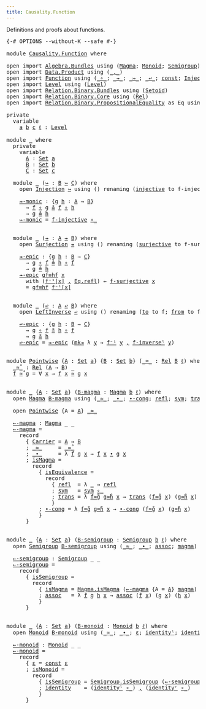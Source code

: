 ```yaml
---
title: Causality.Function
---
```


Definitions and proofs about functions.

<pre class="Agda"><a id="85" class="Symbol">{-#</a> <a id="89" class="Keyword">OPTIONS</a> <a id="97" class="Pragma">--without-K</a> <a id="109" class="Pragma">--safe</a> <a id="116" class="Symbol">#-}</a>

<a id="121" class="Keyword">module</a> <a id="128" href="Causality.Function.html" class="Module">Causality.Function</a> <a id="147" class="Keyword">where</a>

<a id="154" class="Keyword">open</a> <a id="159" class="Keyword">import</a> <a id="166" href="Algebra.Bundles.html" class="Module">Algebra.Bundles</a> <a id="182" class="Keyword">using</a> <a id="188" class="Symbol">(</a><a id="189" href="Algebra.Bundles.html#1106" class="Record">Magma</a><a id="194" class="Symbol">;</a> <a id="196" href="Algebra.Bundles.html#6016" class="Record">Monoid</a><a id="202" class="Symbol">;</a> <a id="204" href="Algebra.Bundles.html#4104" class="Record">Semigroup</a><a id="213" class="Symbol">)</a>
<a id="215" class="Keyword">open</a> <a id="220" class="Keyword">import</a> <a id="227" href="Data.Product.html" class="Module">Data.Product</a> <a id="240" class="Keyword">using</a> <a id="246" class="Symbol">(</a><a id="247" href="Agda.Builtin.Sigma.html#218" class="InductiveConstructor Operator">_,_</a><a id="250" class="Symbol">)</a>
<a id="252" class="Keyword">open</a> <a id="257" class="Keyword">import</a> <a id="264" href="Function.html" class="Module">Function</a> <a id="273" class="Keyword">using</a> <a id="279" class="Symbol">(</a><a id="280" href="Function.Base.html#1115" class="Function Operator">_∘_</a><a id="283" class="Symbol">;</a> <a id="285" href="Function.Bundles.html#8782" class="Function Operator">_↠_</a><a id="288" class="Symbol">;</a> <a id="290" href="Function.Bundles.html#8709" class="Function Operator">_↣_</a><a id="293" class="Symbol">;</a> <a id="295" href="Function.Bundles.html#9004" class="Function Operator">_↩_</a><a id="298" class="Symbol">;</a> <a id="300" href="Function.Base.html#725" class="Function">const</a><a id="305" class="Symbol">;</a> <a id="307" href="Function.Bundles.html#2355" class="Record">Injection</a><a id="316" class="Symbol">;</a> <a id="318" href="Function.Definitions.html#898" class="Function">Injective</a><a id="327" class="Symbol">;</a> <a id="329" href="Function.Bundles.html#4548" class="Record">LeftInverse</a><a id="340" class="Symbol">;</a> <a id="342" href="Function.Bundles.html#9750" class="Function">mk↠</a><a id="345" class="Symbol">;</a> <a id="347" href="Function.Bundles.html#2797" class="Record">Surjection</a><a id="357" class="Symbol">)</a>
<a id="359" class="Keyword">open</a> <a id="364" class="Keyword">import</a> <a id="371" href="Level.html" class="Module">Level</a> <a id="377" class="Keyword">using</a> <a id="383" class="Symbol">(</a><a id="384" href="Agda.Primitive.html#591" class="Postulate">Level</a><a id="389" class="Symbol">)</a>
<a id="391" class="Keyword">open</a> <a id="396" class="Keyword">import</a> <a id="403" href="Relation.Binary.Bundles.html" class="Module">Relation.Binary.Bundles</a> <a id="427" class="Keyword">using</a> <a id="433" class="Symbol">(</a><a id="434" href="Relation.Binary.Bundles.html#1027" class="Record">Setoid</a><a id="440" class="Symbol">)</a>
<a id="442" class="Keyword">open</a> <a id="447" class="Keyword">import</a> <a id="454" href="Relation.Binary.Core.html" class="Module">Relation.Binary.Core</a> <a id="475" class="Keyword">using</a> <a id="481" class="Symbol">(</a><a id="482" href="Relation.Binary.Core.html#891" class="Function">Rel</a><a id="485" class="Symbol">)</a>
<a id="487" class="Keyword">open</a> <a id="492" class="Keyword">import</a> <a id="499" href="Relation.Binary.PropositionalEquality.html" class="Module">Relation.Binary.PropositionalEquality</a> <a id="537" class="Symbol">as</a> <a id="540" class="Module">Eq</a> <a id="543" class="Keyword">using</a> <a id="549" class="Symbol">(</a><a id="550" href="Agda.Builtin.Equality.html#133" class="Datatype Operator">_≡_</a><a id="553" class="Symbol">;</a> <a id="555" href="Relation.Binary.PropositionalEquality.html#1484" class="Function Operator">_≗_</a><a id="558" class="Symbol">;</a> <a id="560" href="Relation.Binary.PropositionalEquality.html#1370" class="Function Operator">_→-setoid_</a><a id="570" class="Symbol">)</a>

<a id="573" class="Keyword">private</a>
  <a id="583" class="Keyword">variable</a>
    <a id="596" href="Causality.Function.html#596" class="Generalizable">a</a> <a id="598" href="Causality.Function.html#598" class="Generalizable">b</a> <a id="600" href="Causality.Function.html#600" class="Generalizable">c</a> <a id="602" href="Causality.Function.html#602" class="Generalizable">ℓ</a> <a id="604" class="Symbol">:</a> <a id="606" href="Agda.Primitive.html#591" class="Postulate">Level</a>

<a id="613" class="Keyword">module</a> <a id="620" href="Causality.Function.html#620" class="Module">_</a> <a id="622" class="Keyword">where</a>
  <a id="630" class="Keyword">private</a>
    <a id="642" class="Keyword">variable</a>
      <a id="657" href="Causality.Function.html#657" class="Generalizable">A</a> <a id="659" class="Symbol">:</a> <a id="661" href="Agda.Primitive.html#320" class="Primitive">Set</a> <a id="665" href="Causality.Function.html#596" class="Generalizable">a</a>
      <a id="673" href="Causality.Function.html#673" class="Generalizable">B</a> <a id="675" class="Symbol">:</a> <a id="677" href="Agda.Primitive.html#320" class="Primitive">Set</a> <a id="681" href="Causality.Function.html#598" class="Generalizable">b</a>
      <a id="689" href="Causality.Function.html#689" class="Generalizable">C</a> <a id="691" class="Symbol">:</a> <a id="693" href="Agda.Primitive.html#320" class="Primitive">Set</a> <a id="697" href="Causality.Function.html#600" class="Generalizable">c</a>

  <a id="702" class="Keyword">module</a> <a id="709" href="Causality.Function.html#709" class="Module">_</a> <a id="711" class="Symbol">(</a><a id="712" href="Causality.Function.html#712" class="Bound">↣</a> <a id="714" class="Symbol">:</a> <a id="716" href="Causality.Function.html#673" class="Generalizable">B</a> <a id="718" href="Function.Bundles.html#8709" class="Function Operator">↣</a> <a id="720" href="Causality.Function.html#689" class="Generalizable">C</a><a id="721" class="Symbol">)</a> <a id="723" class="Keyword">where</a>
    <a id="733" class="Keyword">open</a> <a id="738" href="Function.Bundles.html#2355" class="Module">Injection</a> <a id="748" href="Causality.Function.html#712" class="Bound">↣</a> <a id="750" class="Keyword">using</a> <a id="756" class="Symbol">()</a> <a id="759" class="Keyword">renaming</a> <a id="768" class="Symbol">(</a><a id="769" href="Function.Bundles.html#2482" class="Field">injective</a> <a id="779" class="Symbol">to</a> <a id="782" class="Field">f-injective</a><a id="793" class="Symbol">;</a> <a id="795" href="Function.Bundles.html#2411" class="Field">to</a> <a id="798" class="Symbol">to</a> <a id="801" class="Field">f</a><a id="802" class="Symbol">)</a>

    <a id="809" href="Causality.Function.html#809" class="Function">↣-monic</a> <a id="817" class="Symbol">:</a> <a id="819" class="Symbol">{</a><a id="820" href="Causality.Function.html#820" class="Bound">g</a> <a id="822" href="Causality.Function.html#822" class="Bound">h</a> <a id="824" class="Symbol">:</a> <a id="826" href="Causality.Function.html#657" class="Generalizable">A</a> <a id="828" class="Symbol">→</a> <a id="830" href="Causality.Function.html#716" class="Bound">B</a><a id="831" class="Symbol">}</a>
      <a id="839" class="Symbol">→</a> <a id="841" href="Causality.Function.html#801" class="Field">f</a> <a id="843" href="Function.Base.html#1115" class="Function Operator">∘</a> <a id="845" href="Causality.Function.html#820" class="Bound">g</a> <a id="847" href="Relation.Binary.PropositionalEquality.html#1484" class="Function Operator">≗</a> <a id="849" href="Causality.Function.html#801" class="Field">f</a> <a id="851" href="Function.Base.html#1115" class="Function Operator">∘</a> <a id="853" href="Causality.Function.html#822" class="Bound">h</a>
      <a id="861" class="Symbol">→</a> <a id="863" href="Causality.Function.html#820" class="Bound">g</a> <a id="865" href="Relation.Binary.PropositionalEquality.html#1484" class="Function Operator">≗</a> <a id="867" href="Causality.Function.html#822" class="Bound">h</a>
    <a id="873" href="Causality.Function.html#809" class="Function">↣-monic</a> <a id="881" class="Symbol">=</a> <a id="883" href="Causality.Function.html#782" class="Field">f-injective</a> <a id="895" href="Function.Base.html#1115" class="Function Operator">∘_</a>


  <a id="902" class="Keyword">module</a> <a id="909" href="Causality.Function.html#909" class="Module">_</a> <a id="911" class="Symbol">(</a><a id="912" href="Causality.Function.html#912" class="Bound">↠</a> <a id="914" class="Symbol">:</a> <a id="916" href="Causality.Function.html#657" class="Generalizable">A</a> <a id="918" href="Function.Bundles.html#8782" class="Function Operator">↠</a> <a id="920" href="Causality.Function.html#673" class="Generalizable">B</a><a id="921" class="Symbol">)</a> <a id="923" class="Keyword">where</a>
    <a id="933" class="Keyword">open</a> <a id="938" href="Function.Bundles.html#2797" class="Module">Surjection</a> <a id="949" href="Causality.Function.html#912" class="Bound">↠</a> <a id="951" class="Keyword">using</a> <a id="957" class="Symbol">()</a> <a id="960" class="Keyword">renaming</a> <a id="969" class="Symbol">(</a><a id="970" href="Function.Bundles.html#2923" class="Field">surjective</a> <a id="981" class="Symbol">to</a> <a id="984" class="Field">f-surjective</a><a id="996" class="Symbol">;</a> <a id="998" href="Function.Bundles.html#2854" class="Field">to</a> <a id="1001" class="Symbol">to</a> <a id="1004" class="Field">f</a><a id="1005" class="Symbol">;</a> <a id="1007" href="Function.Bundles.html#2955" class="Function">to⁻</a> <a id="1011" class="Symbol">to</a> <a id="1014" class="Function">f⁻¹</a><a id="1017" class="Symbol">)</a>

    <a id="1024" href="Causality.Function.html#1024" class="Function">↠-epic</a> <a id="1031" class="Symbol">:</a> <a id="1033" class="Symbol">{</a><a id="1034" href="Causality.Function.html#1034" class="Bound">g</a> <a id="1036" href="Causality.Function.html#1036" class="Bound">h</a> <a id="1038" class="Symbol">:</a> <a id="1040" href="Causality.Function.html#920" class="Bound">B</a> <a id="1042" class="Symbol">→</a> <a id="1044" href="Causality.Function.html#689" class="Generalizable">C</a><a id="1045" class="Symbol">}</a>
      <a id="1053" class="Symbol">→</a> <a id="1055" href="Causality.Function.html#1034" class="Bound">g</a> <a id="1057" href="Function.Base.html#1115" class="Function Operator">∘</a> <a id="1059" href="Causality.Function.html#1004" class="Field">f</a> <a id="1061" href="Relation.Binary.PropositionalEquality.html#1484" class="Function Operator">≗</a> <a id="1063" href="Causality.Function.html#1036" class="Bound">h</a> <a id="1065" href="Function.Base.html#1115" class="Function Operator">∘</a> <a id="1067" href="Causality.Function.html#1004" class="Field">f</a>
      <a id="1075" class="Symbol">→</a> <a id="1077" href="Causality.Function.html#1034" class="Bound">g</a> <a id="1079" href="Relation.Binary.PropositionalEquality.html#1484" class="Function Operator">≗</a> <a id="1081" href="Causality.Function.html#1036" class="Bound">h</a>
    <a id="1087" href="Causality.Function.html#1024" class="Function">↠-epic</a> <a id="1094" href="Causality.Function.html#1094" class="Bound">gf≡hf</a> <a id="1100" href="Causality.Function.html#1100" class="Bound">x</a>
      <a id="1108" class="Keyword">with</a> <a id="1113" class="Symbol">(</a><a id="1114" href="Causality.Function.html#1114" class="Bound">f⁻¹[x]</a> <a id="1121" href="Agda.Builtin.Sigma.html#218" class="InductiveConstructor Operator">,</a> <a id="1123" href="Agda.Builtin.Equality.html#190" class="InductiveConstructor">Eq.refl</a><a id="1130" class="Symbol">)</a> ← <a id="1134" href="Causality.Function.html#984" class="Field">f-surjective</a> <a id="1147" href="Causality.Function.html#1100" class="Bound">x</a>
      <a id="1155" class="Symbol">=</a> <a id="1157" href="Causality.Function.html#1094" class="Bound">gf≡hf</a> <a id="1163" href="Causality.Function.html#1114" class="Bound">f⁻¹[x]</a>


  <a id="1174" class="Keyword">module</a> <a id="1181" href="Causality.Function.html#1181" class="Module">_</a> <a id="1183" class="Symbol">(</a><a id="1184" href="Causality.Function.html#1184" class="Bound">↩</a> <a id="1186" class="Symbol">:</a> <a id="1188" href="Causality.Function.html#657" class="Generalizable">A</a> <a id="1190" href="Function.Bundles.html#9004" class="Function Operator">↩</a> <a id="1192" href="Causality.Function.html#673" class="Generalizable">B</a><a id="1193" class="Symbol">)</a> <a id="1195" class="Keyword">where</a>
    <a id="1205" class="Keyword">open</a> <a id="1210" href="Function.Bundles.html#4548" class="Module">LeftInverse</a> <a id="1222" href="Causality.Function.html#1184" class="Bound">↩</a> <a id="1224" class="Keyword">using</a> <a id="1230" class="Symbol">()</a> <a id="1233" class="Keyword">renaming</a> <a id="1242" class="Symbol">(</a><a id="1243" href="Function.Bundles.html#4606" class="Field">to</a> <a id="1246" class="Symbol">to</a> <a id="1249" class="Field">f</a><a id="1250" class="Symbol">;</a> <a id="1252" href="Function.Bundles.html#4630" class="Field">from</a> <a id="1257" class="Symbol">to</a> <a id="1260" class="Field">f⁻¹</a><a id="1263" class="Symbol">;</a> <a id="1265" href="Function.Bundles.html#4742" class="Field">inverseˡ</a> <a id="1274" class="Symbol">to</a> <a id="1277" class="Field">f-inverseˡ</a><a id="1287" class="Symbol">)</a>

    <a id="1294" href="Causality.Function.html#1294" class="Function">↩-epic</a> <a id="1301" class="Symbol">:</a> <a id="1303" class="Symbol">{</a><a id="1304" href="Causality.Function.html#1304" class="Bound">g</a> <a id="1306" href="Causality.Function.html#1306" class="Bound">h</a> <a id="1308" class="Symbol">:</a> <a id="1310" href="Causality.Function.html#1192" class="Bound">B</a> <a id="1312" class="Symbol">→</a> <a id="1314" href="Causality.Function.html#689" class="Generalizable">C</a><a id="1315" class="Symbol">}</a>
      <a id="1323" class="Symbol">→</a> <a id="1325" href="Causality.Function.html#1304" class="Bound">g</a> <a id="1327" href="Function.Base.html#1115" class="Function Operator">∘</a> <a id="1329" href="Causality.Function.html#1249" class="Field">f</a> <a id="1331" href="Relation.Binary.PropositionalEquality.html#1484" class="Function Operator">≗</a> <a id="1333" href="Causality.Function.html#1306" class="Bound">h</a> <a id="1335" href="Function.Base.html#1115" class="Function Operator">∘</a> <a id="1337" href="Causality.Function.html#1249" class="Field">f</a>
      <a id="1345" class="Symbol">→</a> <a id="1347" href="Causality.Function.html#1304" class="Bound">g</a> <a id="1349" href="Relation.Binary.PropositionalEquality.html#1484" class="Function Operator">≗</a> <a id="1351" href="Causality.Function.html#1306" class="Bound">h</a>
    <a id="1357" href="Causality.Function.html#1294" class="Function">↩-epic</a> <a id="1364" class="Symbol">=</a> <a id="1366" href="Causality.Function.html#1024" class="Function">↠-epic</a> <a id="1373" class="Symbol">(</a><a id="1374" href="Function.Bundles.html#9750" class="Function">mk↠</a> <a id="1378" class="Symbol">λ</a> <a id="1380" href="Causality.Function.html#1380" class="Bound">y</a> <a id="1382" class="Symbol">→</a> <a id="1384" href="Causality.Function.html#1260" class="Field">f⁻¹</a> <a id="1388" href="Causality.Function.html#1380" class="Bound">y</a> <a id="1390" href="Agda.Builtin.Sigma.html#218" class="InductiveConstructor Operator">,</a> <a id="1392" href="Causality.Function.html#1277" class="Field">f-inverseˡ</a> <a id="1403" href="Causality.Function.html#1380" class="Bound">y</a><a id="1404" class="Symbol">)</a>


<a id="1408" class="Keyword">module</a> <a id="Pointwise"></a><a id="1415" href="Causality.Function.html#1415" class="Module">Pointwise</a> <a id="1425" class="Symbol">{</a><a id="1426" href="Causality.Function.html#1426" class="Bound">A</a> <a id="1428" class="Symbol">:</a> <a id="1430" href="Agda.Primitive.html#320" class="Primitive">Set</a> <a id="1434" href="Causality.Function.html#596" class="Generalizable">a</a><a id="1435" class="Symbol">}</a> <a id="1437" class="Symbol">{</a><a id="1438" href="Causality.Function.html#1438" class="Bound">B</a> <a id="1440" class="Symbol">:</a> <a id="1442" href="Agda.Primitive.html#320" class="Primitive">Set</a> <a id="1446" href="Causality.Function.html#598" class="Generalizable">b</a><a id="1447" class="Symbol">}</a> <a id="1449" class="Symbol">(</a><a id="1450" href="Causality.Function.html#1450" class="Bound Operator">_≈_</a> <a id="1454" class="Symbol">:</a> <a id="1456" href="Relation.Binary.Core.html#891" class="Function">Rel</a> <a id="1460" href="Causality.Function.html#1438" class="Bound">B</a> <a id="1462" href="Causality.Function.html#602" class="Generalizable">ℓ</a><a id="1463" class="Symbol">)</a> <a id="1465" class="Keyword">where</a>
  <a id="Pointwise._≈̊_"></a><a id="1473" href="Causality.Function.html#1473" class="Function Operator">_≈̊_</a> <a id="1478" class="Symbol">:</a> <a id="1480" href="Relation.Binary.Core.html#891" class="Function">Rel</a> <a id="1484" class="Symbol">(</a><a id="1485" href="Causality.Function.html#1426" class="Bound">A</a> <a id="1487" class="Symbol">→</a> <a id="1489" href="Causality.Function.html#1438" class="Bound">B</a><a id="1490" class="Symbol">)</a> <a id="1492" class="Symbol">_</a>
  <a id="1496" href="Causality.Function.html#1496" class="Bound">f</a> <a id="1498" href="Causality.Function.html#1473" class="Function Operator">≈̊</a> <a id="1501" href="Causality.Function.html#1501" class="Bound">g</a> <a id="1503" class="Symbol">=</a> <a id="1505" class="Symbol">∀</a> <a id="1507" href="Causality.Function.html#1507" class="Bound">x</a> <a id="1509" class="Symbol">→</a> <a id="1511" href="Causality.Function.html#1496" class="Bound">f</a> <a id="1513" href="Causality.Function.html#1507" class="Bound">x</a> <a id="1515" href="Causality.Function.html#1450" class="Bound Operator">≈</a> <a id="1517" href="Causality.Function.html#1501" class="Bound">g</a> <a id="1519" href="Causality.Function.html#1507" class="Bound">x</a>


<a id="1523" class="Keyword">module</a> <a id="1530" href="Causality.Function.html#1530" class="Module">_</a> <a id="1532" class="Symbol">{</a><a id="1533" href="Causality.Function.html#1533" class="Bound">A</a> <a id="1535" class="Symbol">:</a> <a id="1537" href="Agda.Primitive.html#320" class="Primitive">Set</a> <a id="1541" href="Causality.Function.html#596" class="Generalizable">a</a><a id="1542" class="Symbol">}</a> <a id="1544" class="Symbol">(</a><a id="1545" href="Causality.Function.html#1545" class="Bound">B-magma</a> <a id="1553" class="Symbol">:</a> <a id="1555" href="Algebra.Bundles.html#1106" class="Record">Magma</a> <a id="1561" href="Causality.Function.html#598" class="Generalizable">b</a> <a id="1563" href="Causality.Function.html#602" class="Generalizable">ℓ</a><a id="1564" class="Symbol">)</a> <a id="1566" class="Keyword">where</a>
  <a id="1574" class="Keyword">open</a> <a id="1579" href="Algebra.Bundles.html#1106" class="Module">Magma</a> <a id="1585" href="Causality.Function.html#1545" class="Bound">B-magma</a> <a id="1593" class="Keyword">using</a> <a id="1599" class="Symbol">(</a><a id="1600" href="Algebra.Bundles.html#1204" class="Field Operator">_≈_</a><a id="1603" class="Symbol">;</a> <a id="1605" href="Algebra.Bundles.html#1232" class="Field Operator">_∙_</a><a id="1608" class="Symbol">;</a> <a id="1610" href="Algebra.Structures.html#1216" class="Function">∙-cong</a><a id="1616" class="Symbol">;</a> <a id="1618" href="Relation.Binary.Structures.html#1591" class="Function">refl</a><a id="1622" class="Symbol">;</a> <a id="1624" href="Relation.Binary.Structures.html#1617" class="Function">sym</a><a id="1627" class="Symbol">;</a> <a id="1629" href="Relation.Binary.Structures.html#1643" class="Function">trans</a><a id="1634" class="Symbol">)</a> <a id="1636" class="Keyword">renaming</a> <a id="1645" class="Symbol">(</a><a id="1646" href="Algebra.Bundles.html#1184" class="Field">Carrier</a> <a id="1654" class="Symbol">to</a> <a id="1657" class="Field">B</a><a id="1658" class="Symbol">)</a>

  <a id="1663" class="Keyword">open</a> <a id="1668" href="Causality.Function.html#1415" class="Module">Pointwise</a> <a id="1678" class="Symbol">{</a><a id="1679" class="Argument">A</a> <a id="1681" class="Symbol">=</a> <a id="1683" href="Causality.Function.html#1533" class="Bound">A</a><a id="1684" class="Symbol">}</a> <a id="1686" href="Algebra.Bundles.html#1204" class="Field Operator">_≈_</a>

  <a id="1693" href="Causality.Function.html#1693" class="Function">←-magma</a> <a id="1701" class="Symbol">:</a> <a id="1703" href="Algebra.Bundles.html#1106" class="Record">Magma</a> <a id="1709" class="Symbol">_</a> <a id="1711" class="Symbol">_</a>
  <a id="1715" href="Causality.Function.html#1693" class="Function">←-magma</a> <a id="1723" class="Symbol">=</a>
    <a id="1729" class="Keyword">record</a>
      <a id="1742" class="Symbol">{</a> <a id="1744" href="Algebra.Bundles.html#1184" class="Field">Carrier</a> <a id="1752" class="Symbol">=</a> <a id="1754" href="Causality.Function.html#1533" class="Bound">A</a> <a id="1756" class="Symbol">→</a> <a id="1758" href="Causality.Function.html#1657" class="Field">B</a>
      <a id="1766" class="Symbol">;</a> <a id="1768" href="Algebra.Bundles.html#1204" class="Field Operator">_≈_</a>     <a id="1776" class="Symbol">=</a> <a id="1778" href="Causality.Function.html#1473" class="Function Operator">_≈̊_</a>
      <a id="1789" class="Symbol">;</a> <a id="1791" href="Algebra.Bundles.html#1232" class="Field Operator">_∙_</a>     <a id="1799" class="Symbol">=</a> <a id="1801" class="Symbol">λ</a> <a id="1803" href="Causality.Function.html#1803" class="Bound">f</a> <a id="1805" href="Causality.Function.html#1805" class="Bound">g</a> <a id="1807" href="Causality.Function.html#1807" class="Bound">x</a> <a id="1809" class="Symbol">→</a> <a id="1811" href="Causality.Function.html#1803" class="Bound">f</a> <a id="1813" href="Causality.Function.html#1807" class="Bound">x</a> <a id="1815" href="Algebra.Bundles.html#1232" class="Field Operator">∙</a> <a id="1817" href="Causality.Function.html#1805" class="Bound">g</a> <a id="1819" href="Causality.Function.html#1807" class="Bound">x</a>
      <a id="1827" class="Symbol">;</a> <a id="1829" href="Algebra.Bundles.html#1258" class="Field">isMagma</a> <a id="1837" class="Symbol">=</a>
        <a id="1847" class="Keyword">record</a>
          <a id="1864" class="Symbol">{</a> <a id="1866" href="Algebra.Structures.html#1178" class="Field">isEquivalence</a> <a id="1880" class="Symbol">=</a>
            <a id="1894" class="Keyword">record</a>
              <a id="1915" class="Symbol">{</a> <a id="1917" href="Relation.Binary.Structures.html#1591" class="Field">refl</a>  <a id="1923" class="Symbol">=</a> <a id="1925" class="Symbol">λ</a> <a id="1927" href="Causality.Function.html#1927" class="Symbol">_</a> <a id="1929" class="Symbol">→</a> <a id="1931" href="Relation.Binary.Structures.html#1591" class="Function">refl</a>
              <a id="1950" class="Symbol">;</a> <a id="1952" href="Relation.Binary.Structures.html#1617" class="Field">sym</a>   <a id="1958" class="Symbol">=</a> <a id="1960" href="Relation.Binary.Structures.html#1617" class="Function">sym</a> <a id="1964" href="Function.Base.html#1115" class="Function Operator">∘_</a>
              <a id="1981" class="Symbol">;</a> <a id="1983" href="Relation.Binary.Structures.html#1643" class="Field">trans</a> <a id="1989" class="Symbol">=</a> <a id="1991" class="Symbol">λ</a> <a id="1993" href="Causality.Function.html#1993" class="Bound">f≈̊g</a> <a id="1998" href="Causality.Function.html#1998" class="Bound">g≈̊h</a> <a id="2003" href="Causality.Function.html#2003" class="Bound">x</a> <a id="2005" class="Symbol">→</a> <a id="2007" href="Relation.Binary.Structures.html#1643" class="Function">trans</a> <a id="2013" class="Symbol">(</a><a id="2014" href="Causality.Function.html#1993" class="Bound">f≈̊g</a> <a id="2019" href="Causality.Function.html#2003" class="Bound">x</a><a id="2020" class="Symbol">)</a> <a id="2022" class="Symbol">(</a><a id="2023" href="Causality.Function.html#1998" class="Bound">g≈̊h</a> <a id="2028" href="Causality.Function.html#2003" class="Bound">x</a><a id="2029" class="Symbol">)</a>
              <a id="2045" class="Symbol">}</a>
          <a id="2057" class="Symbol">;</a> <a id="2059" href="Algebra.Structures.html#1216" class="Field">∙-cong</a> <a id="2066" class="Symbol">=</a> <a id="2068" class="Symbol">λ</a> <a id="2070" href="Causality.Function.html#2070" class="Bound">f≈̊g</a> <a id="2075" href="Causality.Function.html#2075" class="Bound">g≈̊h</a> <a id="2080" href="Causality.Function.html#2080" class="Bound">x</a> <a id="2082" class="Symbol">→</a> <a id="2084" href="Algebra.Structures.html#1216" class="Function">∙-cong</a> <a id="2091" class="Symbol">(</a><a id="2092" href="Causality.Function.html#2070" class="Bound">f≈̊g</a> <a id="2097" href="Causality.Function.html#2080" class="Bound">x</a><a id="2098" class="Symbol">)</a> <a id="2100" class="Symbol">(</a><a id="2101" href="Causality.Function.html#2075" class="Bound">g≈̊h</a> <a id="2106" href="Causality.Function.html#2080" class="Bound">x</a><a id="2107" class="Symbol">)</a>
          <a id="2119" class="Symbol">}</a>
      <a id="2127" class="Symbol">}</a>


<a id="2131" class="Keyword">module</a> <a id="2138" href="Causality.Function.html#2138" class="Module">_</a> <a id="2140" class="Symbol">{</a><a id="2141" href="Causality.Function.html#2141" class="Bound">A</a> <a id="2143" class="Symbol">:</a> <a id="2145" href="Agda.Primitive.html#320" class="Primitive">Set</a> <a id="2149" href="Causality.Function.html#596" class="Generalizable">a</a><a id="2150" class="Symbol">}</a> <a id="2152" class="Symbol">(</a><a id="2153" href="Causality.Function.html#2153" class="Bound">B-semigroup</a> <a id="2165" class="Symbol">:</a> <a id="2167" href="Algebra.Bundles.html#4104" class="Record">Semigroup</a> <a id="2177" href="Causality.Function.html#598" class="Generalizable">b</a> <a id="2179" href="Causality.Function.html#602" class="Generalizable">ℓ</a><a id="2180" class="Symbol">)</a> <a id="2182" class="Keyword">where</a>
  <a id="2190" class="Keyword">open</a> <a id="2195" href="Algebra.Bundles.html#4104" class="Module">Semigroup</a> <a id="2205" href="Causality.Function.html#2153" class="Bound">B-semigroup</a> <a id="2217" class="Keyword">using</a> <a id="2223" class="Symbol">(</a><a id="2224" href="Algebra.Bundles.html#4210" class="Field Operator">_≈_</a><a id="2227" class="Symbol">;</a> <a id="2229" href="Algebra.Bundles.html#4242" class="Field Operator">_∙_</a><a id="2232" class="Symbol">;</a> <a id="2234" href="Algebra.Structures.html#2878" class="Function">assoc</a><a id="2239" class="Symbol">;</a> <a id="2241" href="Algebra.Bundles.html#4348" class="Function">magma</a><a id="2246" class="Symbol">)</a> <a id="2248" class="Keyword">renaming</a> <a id="2257" class="Symbol">(</a><a id="2258" href="Algebra.Bundles.html#4186" class="Field">Carrier</a> <a id="2266" class="Symbol">to</a> <a id="2269" class="Field">B</a><a id="2270" class="Symbol">)</a>

  <a id="2275" href="Causality.Function.html#2275" class="Function">←-semigroup</a> <a id="2287" class="Symbol">:</a> <a id="2289" href="Algebra.Bundles.html#4104" class="Record">Semigroup</a> <a id="2299" class="Symbol">_</a> <a id="2301" class="Symbol">_</a>
  <a id="2305" href="Causality.Function.html#2275" class="Function">←-semigroup</a> <a id="2317" class="Symbol">=</a>
    <a id="2323" class="Keyword">record</a>
      <a id="2336" class="Symbol">{</a> <a id="2338" href="Algebra.Bundles.html#4272" class="Field">isSemigroup</a> <a id="2350" class="Symbol">=</a>
        <a id="2360" class="Keyword">record</a>
          <a id="2377" class="Symbol">{</a> <a id="2379" href="Algebra.Structures.html#2854" class="Field">isMagma</a> <a id="2387" class="Symbol">=</a> <a id="2389" href="Algebra.Bundles.html#1258" class="Field">Magma.isMagma</a> <a id="2403" class="Symbol">(</a><a id="2404" href="Causality.Function.html#1693" class="Function">←-magma</a> <a id="2412" class="Symbol">{</a><a id="2413" class="Argument">A</a> <a id="2415" class="Symbol">=</a> <a id="2417" href="Causality.Function.html#2141" class="Bound">A</a><a id="2418" class="Symbol">}</a> <a id="2420" href="Algebra.Bundles.html#4348" class="Function">magma</a><a id="2425" class="Symbol">)</a>
          <a id="2437" class="Symbol">;</a> <a id="2439" href="Algebra.Structures.html#2878" class="Field">assoc</a>   <a id="2447" class="Symbol">=</a> <a id="2449" class="Symbol">λ</a> <a id="2451" href="Causality.Function.html#2451" class="Bound">f</a> <a id="2453" href="Causality.Function.html#2453" class="Bound">g</a> <a id="2455" href="Causality.Function.html#2455" class="Bound">h</a> <a id="2457" href="Causality.Function.html#2457" class="Bound">x</a> <a id="2459" class="Symbol">→</a> <a id="2461" href="Algebra.Structures.html#2878" class="Function">assoc</a> <a id="2467" class="Symbol">(</a><a id="2468" href="Causality.Function.html#2451" class="Bound">f</a> <a id="2470" href="Causality.Function.html#2457" class="Bound">x</a><a id="2471" class="Symbol">)</a> <a id="2473" class="Symbol">(</a><a id="2474" href="Causality.Function.html#2453" class="Bound">g</a> <a id="2476" href="Causality.Function.html#2457" class="Bound">x</a><a id="2477" class="Symbol">)</a> <a id="2479" class="Symbol">(</a><a id="2480" href="Causality.Function.html#2455" class="Bound">h</a> <a id="2482" href="Causality.Function.html#2457" class="Bound">x</a><a id="2483" class="Symbol">)</a>
          <a id="2495" class="Symbol">}</a>
      <a id="2503" class="Symbol">}</a>


<a id="2507" class="Keyword">module</a> <a id="2514" href="Causality.Function.html#2514" class="Module">_</a> <a id="2516" class="Symbol">{</a><a id="2517" href="Causality.Function.html#2517" class="Bound">A</a> <a id="2519" class="Symbol">:</a> <a id="2521" href="Agda.Primitive.html#320" class="Primitive">Set</a> <a id="2525" href="Causality.Function.html#596" class="Generalizable">a</a><a id="2526" class="Symbol">}</a> <a id="2528" class="Symbol">(</a><a id="2529" href="Causality.Function.html#2529" class="Bound">B-monoid</a> <a id="2538" class="Symbol">:</a> <a id="2540" href="Algebra.Bundles.html#6016" class="Record">Monoid</a> <a id="2547" href="Causality.Function.html#598" class="Generalizable">b</a> <a id="2549" href="Causality.Function.html#602" class="Generalizable">ℓ</a><a id="2550" class="Symbol">)</a> <a id="2552" class="Keyword">where</a>
  <a id="2560" class="Keyword">open</a> <a id="2565" href="Algebra.Bundles.html#6016" class="Module">Monoid</a> <a id="2572" href="Causality.Function.html#2529" class="Bound">B-monoid</a> <a id="2581" class="Keyword">using</a> <a id="2587" class="Symbol">(</a><a id="2588" href="Algebra.Bundles.html#6116" class="Field Operator">_≈_</a><a id="2591" class="Symbol">;</a> <a id="2593" href="Algebra.Bundles.html#6145" class="Field Operator">_∙_</a><a id="2596" class="Symbol">;</a> <a id="2598" href="Algebra.Bundles.html#6172" class="Field">ε</a><a id="2599" class="Symbol">;</a> <a id="2601" href="Algebra.Structures.html#4037" class="Function">identityˡ</a><a id="2610" class="Symbol">;</a> <a id="2612" href="Algebra.Structures.html#4098" class="Function">identityʳ</a><a id="2621" class="Symbol">;</a> <a id="2623" href="Algebra.Bundles.html#6261" class="Function">semigroup</a><a id="2632" class="Symbol">)</a> <a id="2634" class="Keyword">renaming</a> <a id="2643" class="Symbol">(</a><a id="2644" href="Algebra.Bundles.html#6095" class="Field">Carrier</a> <a id="2652" class="Symbol">to</a> <a id="2655" class="Field">B</a><a id="2656" class="Symbol">)</a>

  <a id="2661" href="Causality.Function.html#2661" class="Function">←-monoid</a> <a id="2670" class="Symbol">:</a> <a id="2672" href="Algebra.Bundles.html#6016" class="Record">Monoid</a> <a id="2679" class="Symbol">_</a> <a id="2681" class="Symbol">_</a>
  <a id="2685" href="Causality.Function.html#2661" class="Function">←-monoid</a> <a id="2694" class="Symbol">=</a>
    <a id="2700" class="Keyword">record</a>
      <a id="2713" class="Symbol">{</a> <a id="2715" href="Algebra.Bundles.html#6172" class="Field">ε</a> <a id="2717" class="Symbol">=</a> <a id="2719" href="Function.Base.html#725" class="Function">const</a> <a id="2725" href="Algebra.Bundles.html#6172" class="Field">ε</a>
      <a id="2733" class="Symbol">;</a> <a id="2735" href="Algebra.Bundles.html#6195" class="Field">isMonoid</a> <a id="2744" class="Symbol">=</a>
        <a id="2754" class="Keyword">record</a>
          <a id="2771" class="Symbol">{</a> <a id="2773" href="Algebra.Structures.html#3936" class="Field">isSemigroup</a> <a id="2785" class="Symbol">=</a> <a id="2787" href="Algebra.Bundles.html#4272" class="Field">Semigroup.isSemigroup</a> <a id="2809" class="Symbol">(</a><a id="2810" href="Causality.Function.html#2275" class="Function">←-semigroup</a> <a id="2822" class="Symbol">{</a><a id="2823" class="Argument">A</a> <a id="2825" class="Symbol">=</a> <a id="2827" href="Causality.Function.html#2517" class="Bound">A</a><a id="2828" class="Symbol">}</a> <a id="2830" href="Algebra.Bundles.html#6261" class="Function">semigroup</a><a id="2839" class="Symbol">)</a>
          <a id="2851" class="Symbol">;</a> <a id="2853" href="Algebra.Structures.html#3968" class="Field">identity</a>    <a id="2865" class="Symbol">=</a> <a id="2867" class="Symbol">(</a><a id="2868" href="Algebra.Structures.html#4037" class="Function">identityˡ</a> <a id="2878" href="Function.Base.html#1115" class="Function Operator">∘_</a><a id="2880" class="Symbol">)</a> <a id="2882" href="Agda.Builtin.Sigma.html#218" class="InductiveConstructor Operator">,</a> <a id="2884" class="Symbol">(</a><a id="2885" href="Algebra.Structures.html#4098" class="Function">identityʳ</a> <a id="2895" href="Function.Base.html#1115" class="Function Operator">∘_</a><a id="2897" class="Symbol">)</a>
          <a id="2909" class="Symbol">}</a>
      <a id="2917" class="Symbol">}</a>
</pre>